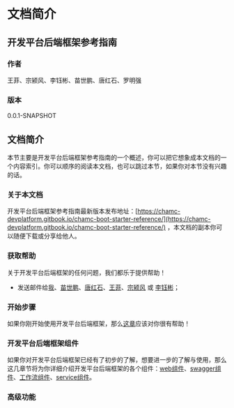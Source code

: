 # 文档简介

## 开发平台后端框架参考指南

### 作者

王菲、宗颍风、李钰彬、苗世鹏、唐红石、罗明强

### 版本

0.0.1-SNAPSHOT

## 文档简介

本节主要是开发平台后端框架参考指南的一个概述，你可以把它想象成本文档的一个内容索引。你可以顺序的阅读本文档，也可以跳过本节，如果你对本节没有兴趣的话。

### 关于本文档

开发平台后端框架参考指南最新版本发布地址：[https://chamc-devplatform.gitbook.io/chamc-boot-starter-reference/](https://chamc-devplatform.gitbook.io/chamc-boot-starter-reference/) ，本文档的副本你可以随便下载或分享给他人。

### 获取帮助

关于开发平台后端框架的任何问题，我们都乐于提供帮助！

* 发送邮件给[我](mailto:luomingqiang@chamc.com.cn)、[苗世鹏](mailto:miaoshipeng@chamc.com.cn)、[唐红石](mailto:tanghongshi@chamc.com.cn)、[王菲](mailto:wangfei@chamc.com.cn)、[宗颍风](mailto:zongyingfeng@chamc.com.cn) 或 [李钰彬](mailto:liyubin@chamc.com.cn)；

### 开始步骤

如果你刚开始使用开发平台后端框架，那么[这章](chamc-boot-starter-base/README.md)应该对你很有帮助！

### 开发平台后端框架组件

如果你对开发平台后端框架已经有了初步的了解，想要进一步的了解与使用，那么这几章节将为你详细介绍开发平台后端框架的各个组件：[web组件](chamc-boot-starter-web/README.md)、[swagger组件](chamc-boot-starter-swagger/README.md)、[工作流组件](chamc-boot-starter-bpm/README.md)、[service组件](chamc-boot-starter-service/introduce.md)。

### 高级功能



